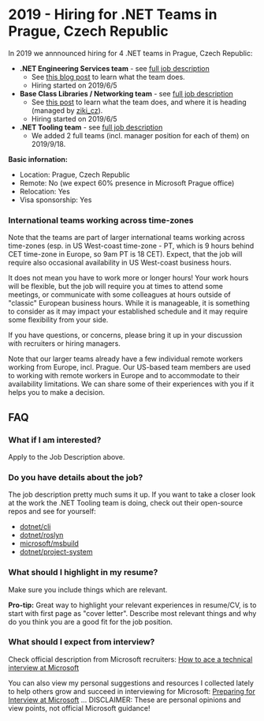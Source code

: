 # 2019 - Hiring for .NET Teams in Prague, Czech Republic

In 2019 we annnounced hiring for 4 .NET teams in Prague, Czech Republic:
- **.NET Engineering Services team** - see [full job description](https://careers.microsoft.com/i/us/en/job/632975/Software-Engineer-Core-Development-Tools)
    - See [this blog post](https://devblogs.microsoft.com/dotnet/the-evolving-infrastructure-of-net-core/) to learn what the team does.
    - Hiring started on 2019/6/5
- **Base Class Libraries / Networking team** - see [full job description](https://careers.microsoft.com/i/us/en/job/633945/Software-Engineer-NET-Core-Platform)
    - See [this post](/networking_resources) to learn what the team does, and where it is heading (managed by [ziki_cz](https://twitter.com/ziki_cz)).
    - Hiring started on 2019/6/5
- **.NET Tooling team** - see [full job description](https://careers.microsoft.com/us/en/job/646082/Software-Engineer-NET-TOOLING)
    - We added 2 full teams (incl. manager position for each of them) on 2019/9/18.


**Basic infornation:**
- Location: Prague, Czech Republic
- Remote: No (we expect 60% presence in Microsoft Prague office)
- Relocation: Yes
- Visa sponsorship: Yes


### International teams working across time-zones

Note that the teams are part of larger international teams working across time-zones (esp. in US West-coast time-zone - PT, which is 9 hours behind CET time-zone in Europe, so 9am PT is 18 CET).
Expect, that the job will require also occasional availability in US West-coast business hours.

It does not mean you have to work more or longer hours!
Your work hours will be flexible, but the job will require you at times to attend some meetings, or communicate with some colleagues at hours outside of "classic" European business hours.
While it is manageable, it is something to consider as it may impact your established schedule and it may require some flexibility from your side.

If you have questions, or concerns, please bring it up in your discussion with recruiters or hiring managers.

Note that our larger teams already have a few individual remote workers working from Europe, incl. Prague.
Our US-based team members are used to working with remote workers in Europe and to accommodate to their availability limitations.
We can share some of their experiences with you if it helps you to make a decision.


## FAQ


### What if I am interested?

Apply to the Job Description above.


### Do you have details about the job?

The job description pretty much sums it up.
If you want to take a closer look at the work the .NET Tooling team is doing, check out their open-source repos and see for yourself:
- [dotnet/cli](http://github.com/dotnet/cli)
- [dotnet/roslyn](http://github.com/dotnet/roslyn)
- [microsoft/msbuild](https://github.com/microsoft/msbuild)
- [dotnet/project-system](http://github.com/dotnet/project-system)


### What should I highlight in my resume?

Make sure you include things which are relevant.

**Pro-tip:** Great way to highlight your relevant experiences in resume/CV, is to start with first page as "cover letter".
Describe most relevant things and why do you think you are a good fit for the job position.


### What should I expect from interview?

Check official description from Microsoft recruiters: [How to ace a technical interview at Microsoft](https://news.microsoft.com/life/how-to-ace-a-technical-interview-at-microsoft)

You can also view my personal suggestions and resources I collected lately to help others grow and succeed in interviewing for Microsoft: [Preparing for Interview at Microsoft](/interview_prep)
... DISCLAIMER: These are personal opinions and view points, not official Microsoft guidance!
